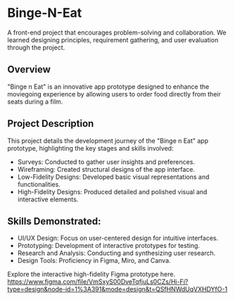 # Binge-N-Eat
A front-end project that encourages problem-solving and collaboration. We learned designing principles, requirement gathering, and user evaluation through the project.

## Overview
"Binge n Eat" is an innovative app prototype designed to enhance the moviegoing experience by allowing users to order food directly from their seats during a film.

## Project Description
This project details the development journey of the "Binge n Eat" app prototype, highlighting the key stages and skills involved:

- Surveys: Conducted to gather user insights and preferences.
- Wireframing: Created structural designs of the app interface.
- Low-Fidelity Designs: Developed basic visual representations and functionalities.
- High-Fidelity Designs: Produced detailed and polished visual and interactive elements.

## Skills Demonstrated:
- UI/UX Design: Focus on user-centered design for intuitive interfaces.
- Prototyping: Development of interactive prototypes for testing.
- Research and Analysis: Conducting and synthesizing user research.
- Design Tools: Proficiency in Figma, Miro, and Canva.

Explore the interactive high-fidelity Figma prototype here.
https://www.figma.com/file/VmSxyS00DveTqfjuLs0CZs/Hi-Fi?type=design&node-id=1%3A391&mode=design&t=QSfHNWdUqVXHDYfO-1
